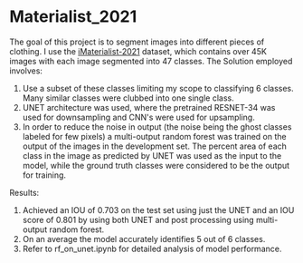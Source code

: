 # Materialist_2021
The goal of this project is to segment images into different pieces of clothing. I use the [iMaterialist-2021](https://www.kaggle.com/c/imaterialist-fashion-2021-fgvc8/data) dataset, which contains over 45K images with each image segmented into 47 classes.
The Solution employed involves:
1. Use a subset of these classes limiting my scope to classifying 6 classes. Many similar classes were clubbed into one single class.
2. UNET architecture was used, where the pretrained RESNET-34 was used for downsampling and CNN's were used for upsampling.
3. In order to reduce the noise in output (the noise being the ghost classes labeled for few pixels) a multi-output random forest was trained on the output of the images in the development set. The percent area of each class in the image as predicted by UNET was used as the input to the model, while the ground truth classes were considered to be the output for training.

Results:
1. Achieved an IOU of 0.703 on the test set using just the UNET and an IOU score of 0.801 by using both UNET and post processing using multi-output random forest.
2. On an average the model accurately identifies 5  out of 6 classes.
3. Refer to rf_on_unet.ipynb for detailed analysis of model performance.





